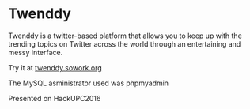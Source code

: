 # Twenddy
Twenddy is a twitter-based platform that allows you to keep up with the trending topics on Twitter across the world through an entertaining and messy interface.

Try it at <a href="www.twenddy.sowork.org">twenddy.sowork.org</a>

The MySQL asministrator used was phpmyadmin

Presented on HackUPC2016
